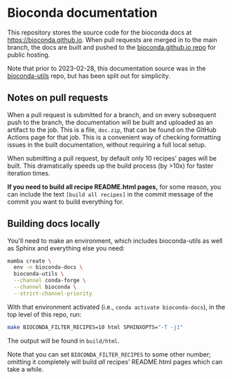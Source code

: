 # Bioconda documentation

This repository stores the source code for the bioconda docs at
https://bioconda.github.io. When pull requests are merged in to the main
branch, the docs are built and pushed to the [bioconda.github.io
repo](https://github.com/bioconda/bioconda.github.io) for public hosting.

Note that prior to 2023-02-28, this documentation source was in the
[bioconda-utils](https://github.com/bioconda/bioconda-utils) repo, but has been
split out for simplicity.

## Notes on pull requests

When a pull request is submitted for a branch, and on every subsequent push to
the branch, the documentation will be built and uploaded as an artifact to the
job. This is a file, `doc.zip`, that can be found on the GitHub Actions page for
that job. This is a convenient way of checking formatting issues in the built
documentation, without requiring a full local setup.

When submitting a pull request, by default only 10 recipes' pages will be built.
This dramatically speeds up the build process (by >10x) for faster iteration
times.

**If you need to build all recipe README.html pages,** for some reason, you can
include the text `[build all recipes]` in the commit message of the commit you
want to build everything for.

## Building docs locally

You'll need to make an environment, which includes bioconda-utils as well as
Sphinx and everything else you need:

```bash
mamba create \
  env -n bioconda-docs \
  bioconda-utils \
  --channel conda-forge \
  --channel bioconda \
  --strict-channel-priority
```

With that environment activated (i.e., `conda activate bioconda-docs`), in the
top level of this repo, run:

```bash
make BIOCONDA_FILTER_RECIPES=10 html SPHINXOPTS="-T -j1"
```

The output will be found in `build/html`. 

Note that you can set `BIOCONDA_FILTER_RECIPES` to some other number; omitting
it completely will build *all* recipes' README.html pages which can take
a while.

